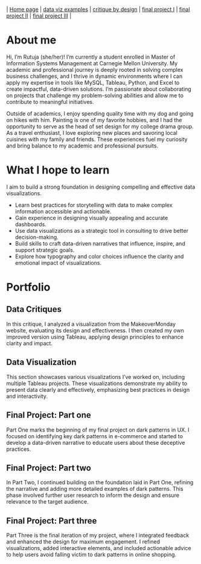 | [Home page](https://rutuja2197.github.io/rutuja-dataviz-portfolio/) | [data viz examples](dataviz-examples.md) | [critique by design](critique-by-design.md) | [final project I](final-project-part-one.md) | [final project II](final-project-part-two.md) | [final project III](final-project-part-three.md) |

# About me
Hi, I’m Rutuja (she/her)! I’m currently a student enrolled in Master of Information Systems Management at Carnegie Mellon University. My academic and professional journey is deeply rooted in solving complex business challenges, and I thrive in dynamic environments where I can apply my expertise in tools like MySQL, Tableau, Python, and Excel to create impactful, data-driven solutions. I’m passionate about collaborating on projects that challenge my problem-solving abilities and allow me to contribute to meaningful initiatives.

Outside of academics, I enjoy spending quality time with my dog and going on hikes with him. Painting is one of my favorite hobbies, and I had the opportunity to serve as the head of set design for my college drama group. As a travel enthusiast, I love exploring new places and savoring local cuisines with my family and friends. These experiences fuel my curiosity and bring balance to my academic and professional pursuits.

# What I hope to learn
I aim to build a strong foundation in designing compelling and effective data visualizations. 

- Learn best practices for storytelling with data to make complex information accessible and actionable.
- Gain experience in designing visually appealing and accurate dashboards.
- Use data visualizations as a strategic tool in consulting to drive better decision-making.
- Build skills to craft data-driven narratives that influence, inspire, and support strategic goals.
- Explore how typography and color choices influence the clarity and emotional impact of visualizations.

# Portfolio
## Data Critiques  
In this critique, I analyzed a visualization from the MakeoverMonday website, evaluating its design and effectiveness. I then created my own improved version using Tableau, applying design principles to enhance clarity and impact.

## Data Visualization  
This section showcases various visualizations I’ve worked on, including multiple Tableau projects. These visualizations demonstrate my ability to present data clearly and effectively, emphasizing best practices in design and interactivity.

## Final Project: Part one 
Part One marks the beginning of my final project on dark patterns in UX. I focused on identifying key dark patterns in e-commerce and started to develop a data-driven narrative to educate users about these deceptive practices.

## Final Project: Part two 
In Part Two, I continued building on the foundation laid in Part One, refining the narrative and adding more detailed examples of dark patterns. This phase involved further user research to inform the design and ensure relevance to the target audience.

## Final Project: Part three 
Part Three is the final iteration of my project, where I integrated feedback and enhanced the design for maximum engagement. I refined visualizations, added interactive elements, and included actionable advice to help users avoid falling victim to dark patterns in online shopping.



